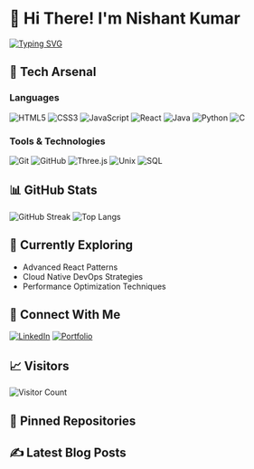 # 👋 Hi There! I'm Nishant Kumar 

[![Typing SVG](https://readme-typing-svg.demolab.com?font=Fira+Code&pause=1000&color=2196F3&width=435&lines=Front-end+Engineer;DevOps+Enthusiast;Crafting+Elegant+Web+Experiences)](https://git.io/typing-svg)

## 🚀 Tech Arsenal

### Languages
![HTML5](https://img.shields.io/badge/html5-%23E34F26.svg?style=for-the-badge&logo=html5&logoColor=white)
![CSS3](https://img.shields.io/badge/css3-%231572B6.svg?style=for-the-badge&logo=css3&logoColor=white)
![JavaScript](https://img.shields.io/badge/javascript-%23323330.svg?style=for-the-badge&logo=javascript&logoColor=%23F7DF1E)
![React](https://img.shields.io/badge/react-%2320232a.svg?style=for-the-badge&logo=react&logoColor=%2361DAFB)
![Java](https://img.shields.io/badge/java-%23ED8B00.svg?style=for-the-badge&logo=openjdk&logoColor=white)
![Python](https://img.shields.io/badge/python-3670A0?style=for-the-badge&logo=python&logoColor=ffdd54)
![C](https://img.shields.io/badge/c-%2300599C.svg?style=for-the-badge&logo=c&logoColor=white)

### Tools & Technologies
![Git](https://img.shields.io/badge/git-%23F05033.svg?style=for-the-badge&logo=git&logoColor=white)
![GitHub](https://img.shields.io/badge/github-%23121011.svg?style=for-the-badge&logo=github&logoColor=white)
![Three.js](https://img.shields.io/badge/three.js-black?style=for-the-badge&logo=three.js&logoColor=white)
![Unix](https://img.shields.io/badge/Unix-black?style=for-the-badge&logo=unix&logoColor=white)
![SQL](https://img.shields.io/badge/SQL-4479A1?style=for-the-badge&logo=mysql&logoColor=white)

## 📊 GitHub Stats
![GitHub Streak](https://github-readme-streak-stats.herokuapp.com/?user=yourusername&theme=tokyonight)
![Top Langs](https://github-readme-stats.vercel.app/api/top-langs/?username=yourusername&layout=compact&theme=tokyonight)

## 🌱 Currently Exploring
- Advanced React Patterns
- Cloud Native DevOps Strategies
- Performance Optimization Techniques

## 🔗 Connect With Me
[![LinkedIn](https://img.shields.io/badge/linkedin-%230077B5.svg?style=for-the-badge&logo=linkedin&logoColor=white)]([https://www.linkedin.com/in/nishant-kumar-b8aa6b313)
[![Portfolio](https://img.shields.io/badge/Portfolio-%23000000.svg?style=for-the-badge&logo=firefox&logoColor=#FF7F00)](https://yourportfolio.com)

## 📈 Visitors
![Visitor Count](https://profile-counter.glitch.me/yourusername/count.svg)

## 📌 Pinned Repositories
<!-- Dynamically add your best projects here -->

## ✍️ Latest Blog Posts
<!-- Dynamically fetch from your blog/medium -->
